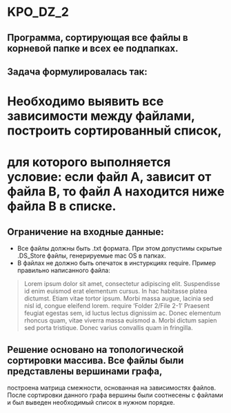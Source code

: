 # KPO_DZ_2

## Программа, сортирующая все файлы в корневой папке и всех ее подпапках.

## Задача формулировалась так:
# Необходимо выявить все зависимости между файлами, построить сортированный список, 
# для которого выполняется условие: если файл А, зависит от файла В, то файл А находится ниже файла В в списке.

## Ограничение на входные данные:
* Все файлы должны быть .txt формата. При этом допустимы скрытые .DS_Store файлы, генерируемые mac OS в папках.
* В файлах не должно быть опечаток в инстуркциях require. Пример правильно написанного файла:
> Lorem ipsum dolor sit amet, consectetur adipiscing elit. Suspendisse id enim euismod erat elementum cursus. 
> In hac habitasse platea dictumst. Etiam vitae tortor ipsum. Morbi massa augue, lacinia sed nisl id, congue eleifend 
> lorem.
> require ‘Folder 2/File 2-1’
> Praesent feugiat egestas sem, id luctus lectus dignissim ac. Donec elementum rhoncus quam, vitae viverra massa 
> euismod a. Morbi dictum sapien sed porta tristique. Donec varius convallis quam in fringilla.

## Решение основано на топологической сортировки массива. Все файлы были представлены вершинами графа, 
построена матрица смежности, основанная на зависимостях файлов. После сортировки данного графа вершины были соотнесены
с файлами и был выведен необходимый список в нужном порядке.
